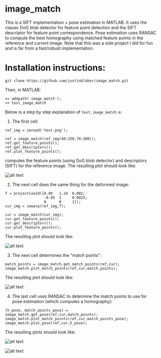# image_match
This is a SIFT implementation + pose estimation in MATLAB. It uses the classic DoG blob detector for feature point detection and the SIFT descriptor for feature point correspondence. Pose estimation uses RANSAC to compute the best homography using matched feature points in the reference and current image. Note that this was a side project I did for fun and is far from a fast/robust implementation.

# Installation instructions:
```
git clone https://github.com/justinblaber/image_match.git
```
Then, in MATLAB:

```
>> addpath('image_match');
>> test_image_match
```

Below is a step by step explanation of `test_image_match.m`:

1) The first cell:

```
ref_img = imread('test.png');

ref = image_match(ref_img(40:250,70:280));
ref.get_feature_points();
ref.get_descriptors();
ref.plot_feature_points();
```
computes the feature points (using DoG blob detector) and descriptors (SIFT) for the reference image. The resulting plot should look like:

![alt text](https://i.imgur.com/Q51lOZo.png)

2) The next cell does the same thing for the deformed image:

```
T = projective2d([0.89   1.24  0.002; 
                  -0.95  1     0.0025;
                  0      0     1]);
cur_img = imwarp(ref_img,T); 

cur = image_match(cur_img);
cur.get_feature_points();
cur.get_descriptors();
cur.plot_feature_points();
```
The resulting plot should look like:

![alt text](https://i.imgur.com/67SS1Ij.png)

3) The next cell determines the "match points":

```
match_points = image_match.get_match_points(ref,cur);
image_match.plot_match_points(ref,cur,match_points);
```
The resulting plot should look like:

![alt text](https://i.imgur.com/qsUkU3i.png)

4) The last cell uses RANSAC to determine the match points to use for pose estimation (which computes a homography):

```
[h_pose, match_points_pose] = image_match.get_pose(ref,cur,match_points);
image_match.plot_match_points(ref,cur,match_points_pose);
image_match.plot_pose(ref,cur,h_pose);
```
The resulting plots should look like:

![alt text](https://i.imgur.com/intPIlM.png)

![alt text](https://i.imgur.com/wIjwlHz.png)






